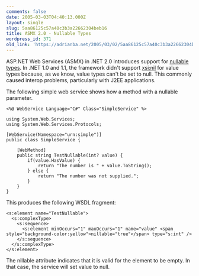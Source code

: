 ```yaml
---
comments: false
date: 2005-03-03T04:40:13.000Z
layout: single
slug: 5aa86125c57a40c3b3a22662304beb16
title: ASMX 2.0 - Nullable Types
wordpress_id: 371
old_link: 'https://adrianba.net/2005/03/02/5aa86125c57a40c3b3a22662304beb16/'
---
```

ASP.NET Web Services (ASMX) in .NET 2.0 introduces support for
[
nullable types](/2005/03/01/791515c59938469689b0550b31c5b0bd). In .NET 1.0 and 1.1, the framework didn't
support
[
xsi:nil](http://www.w3.org/TR/2004/PER-xmlschema-1-20040318/#xsi_nil) for value types because, as we know, value types can't
be set to null. This commonly caused interop problems, particularly
with J2EE applications.

The following simple web service shows how a method with a
nullable parameter.
    
    
    <%@ WebService Language="C#" Class="SimpleService" %>
    
    using System.Web.Services;
    using System.Web.Services.Protocols;
    
    [WebService(Namespace="urn:simple")]
    public class SimpleService {
    
        [WebMethod]
        public string TestNullable(int? value) {
            if(value.HasValue) {
                return "The number is " + value.ToString();
            } else {
                return "The number was not supplied.";
            }
        }
    }
    

This produces the following WSDL fragment:
    
    
    <s:element name="TestNullable">
      <s:complexType>
        <s:sequence>
          <s:element minOccurs="1" maxOccurs="1" name="value" <span style="background-color:yellow">nillable="true"</span> type="s:int" /> 
        </s:sequence>
      </s:complexType>
    </s:element>
    

The nillable attribute indicates that it is valid for
the <value> element to be empty. In that case, the
service will set value to null.
